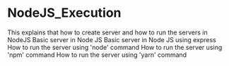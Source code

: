 # NodeJS_Execution
This explains that how to create server and how to run the servers in NodeJS
Basic server in Node JS
Basic server in Node JS using express
How to run the server using 'node' command
How to run the server using 'npm' command
How to run the server using 'yarn' command
